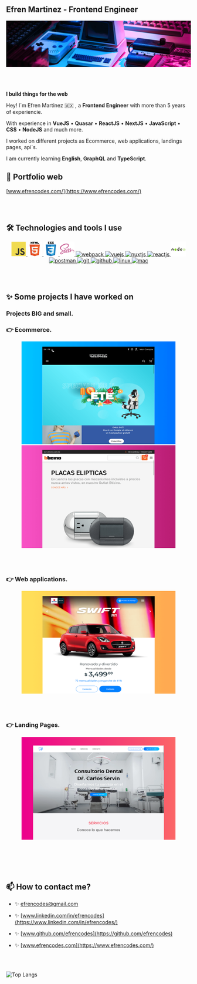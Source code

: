 ## Efren Martinez - Frontend Engineer

[![GitHub Header @efrenmartinez](https://github.com/efrencodes/efrencodes/blob/master/assets/github-efrencodes.png)](http://www.efrencodes.com/)

<br>
<br>

**I build things for the web**

Hey! I´m Efren Martinez 🇲🇽 , a **Frontend Engineer** with more than 5 years of experiencie.

With experience in **VueJS** • **Quasar** • **ReactJS** • **NextJS** • **JavaScript** • **CSS** • **NodeJS** and much more.

I worked on different projects as Ecommerce, web applications, landings pages, api´s.

I am currently learning **English**, **GraphQL** and **TypeScript**.

## 💓 Portfolio web

[www.efrencodes.com/](https://www.efrencodes.com/)

<br>
<br>

## 🛠️ Technologies and tools I use

<p align="center">
<a href="https://developer.mozilla.org/en-US/docs/Web/JavaScript" target="_blank"> <img src="https://raw.githubusercontent.com/devicons/devicon/master/icons/javascript/javascript-original.svg" alt="javascript" width="40" height="40"/> </a>
<a href="https://www.w3.org/html/" target="_blank"> <img src="https://raw.githubusercontent.com/devicons/devicon/master/icons/html5/html5-original-wordmark.svg" alt="html5" width="40" height="40"/> </a>
<a href="https://www.w3schools.com/css/" target="_blank"> <img src="https://raw.githubusercontent.com/devicons/devicon/master/icons/css3/css3-original-wordmark.svg" alt="css3" width="40" height="40"/> </a>
<a href="https://sass-lang.com" target="_blank"> <img src="https://raw.githubusercontent.com/devicons/devicon/master/icons/sass/sass-original.svg" alt="sass" width="40" height="40"/> </a>
<a href="#" target="_blank"> <img src="https://www.vectorlogo.zone/logos/js_webpack/js_webpack-icon.svg" alt="webpack" width="40" height="40"/> </a>
<a href="https://vuejs.org/" target="_blank"> <img src="https://www.vectorlogo.zone/logos/vuejs/vuejs-icon.svg" alt="vuejs" width="40" height="40"/> </a>
<a href="#" target="_blank"> <img src="https://www.vectorlogo.zone/logos/nuxtjs/nuxtjs-icon.svg" alt="nuxtjs" width="40" height="40"/> </a>
<a href="#" target="_blank"> <img src="https://www.vectorlogo.zone/logos/reactjs/reactjs-icon.svg" alt="reactjs" width="40" height="40"/> </a>
<a href="https://nodejs.org" target="_blank"> <img src="https://raw.githubusercontent.com/devicons/devicon/master/icons/nodejs/nodejs-original-wordmark.svg" alt="nodejs" width="40" height="40"/> </a>
<a href="https://www.postman.com/" target="_blank"> <img src="https://www.vectorlogo.zone/logos/getpostman/getpostman-icon.svg" alt="postman" width="40" height="40"/> </a>
<a href="https://git-scm.com/" target="_blank"> <img src="https://www.vectorlogo.zone/logos/git-scm/git-scm-icon.svg" alt="git" width="40" height="40"/> </a>
<a href="https://github.com/efrenmartinez" target="_blank"> <img src="https://www.vectorlogo.zone/logos/github/github-icon.svg" alt="github" width="40" height="40"/> </a>
<a href="#" target="_blank"> <img src="https://www.vectorlogo.zone/logos/linux/linux-icon.svg" alt="linux" width="40" height="40"/> </a>
<a href="#" target="_blank"> <img src="https://www.vectorlogo.zone/logos/apple/apple-icon.svg" alt="mac" width="40" height="40"/> </a>
</p>

<br>
<br>

## ✨ Some projects I have worked on

### Projects BIG and small.

### 👉 Ecommerce.

<p align="center">
    <a
        href="https://www.ordiexpress.com/"
        target="_blank">
            <img
                src="https://github.com/efrencodes/efrencodes/blob/master/assets/projects/project_ordiexpress.png"
                alt="Ecommerce Ordiexpress"
                width="420"
                height="280"
            />
    </a>
    <a
        href="https://store.bticino.com.mx/"
        target="_blank">
            <img
                src="https://github.com/efrencodes/efrencodes/blob/master/assets/projects/project_bticino_store.png"
                alt="Ecommerce Bticino México"
                width="420"
                height="280"
            />
    </a>
</p>
<br>
<br>

### 👉 Web applications.

<p align="center">
    <a
        href="https://www.suzuki.com.mx/autos"
        target="_blank">
            <img
                src="https://github.com/efrencodes/efrencodes/blob/master/assets/projects/project_suzuki.png"
                alt="Suzuki Mexico"
                width="420"
                height="280"
            />
    </a>
</p>
<br>
<br>

### 👉 Landing Pages.

<p align="center">
    <a
        href="https://drcarlosservin.com"
        target="_blank">
            <img
                src="https://github.com/efrencodes/efrencodes/blob/master/assets/projects/project_dr_carlos_servin.png"
                alt="Project - Dr Carlos Servin"
                width="420"
                height="280"
            />
    </a>
</p>

<br>
<br>

<br>
<br>

## 📫 How to contact me?

- ✨ [efrencodes@gmail.com](mailto:efrencodes@gmail.com)
- ✨ [www.linkedin.com/in/efrencodes](https://www.linkedin.com/in/efrencodes/)
- ✨ [www.github.com/efrencodes](https://github.com/efrencodes)
- ✨ [www.efrencodes.com](https://www.efrencodes.com/)

  <br>
  <br>

![Top Langs](https://github-readme-stats.vercel.app/api/top-langs/?username=efrencodes&layout=compact&title_color=007bff&text_color=e7e7e7&icon_color=007bff&bg_color=171c28)
